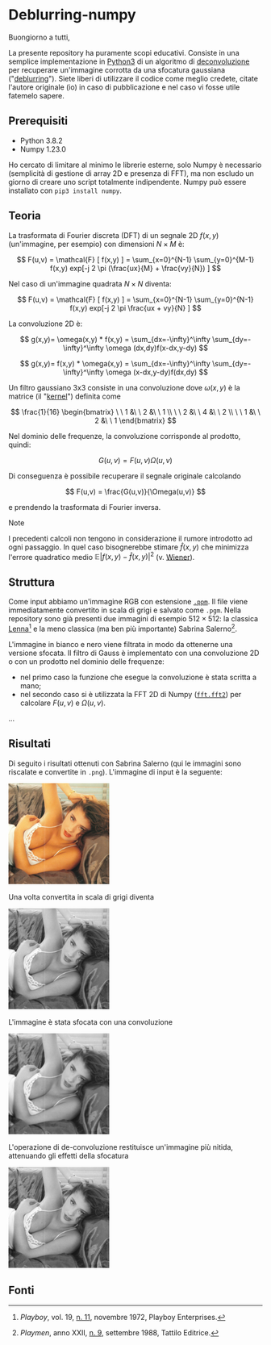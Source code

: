 # Deblurring-numpy

Buongiorno a tutti,

La presente repository ha puramente scopi educativi. Consiste in una semplice implementazione in [Python3](https://www.python.org/) di un algoritmo di [deconvoluzione](https://en.wikipedia.org/wiki/Deconvolution) per recuperare un'immagine corrotta da una sfocatura gaussiana ("[deblurring](https://en.wikipedia.org/wiki/Deblurring)"). Siete liberi di utilizzare il codice come meglio credete, citate l'autore originale (io) in caso di pubblicazione e nel caso vi fosse utile fatemelo sapere.

## Prerequisiti
- Python 3.8.2
- Numpy 1.23.0

Ho cercato di limitare al minimo le librerie esterne, solo Numpy è necessario (semplicità di gestione di array 2D e presenza di FFT), ma non escludo un giorno di creare uno script totalmente indipendente. Numpy può essere installato con `pip3 install numpy`.

## Teoria
La trasformata di Fourier discreta (DFT) di un segnale 2D $f(x,y)$ (un'immagine, per esempio) con dimensioni $N \times M$ è:

$$ F(u,v) = \mathcal{F} [ f(x,y) ] = \sum_{x=0}^{N-1} \sum_{y=0}^{M-1} f(x,y) exp[-j 2 \pi (\frac{ux}{M} + \frac{vy}{N}) ] $$

Nel caso di un'immagine quadrata $N \times N$ diventa:

$$ F(u,v) = \mathcal{F} [ f(x,y) ] = \sum_{x=0}^{N-1} \sum_{y=0}^{N-1} f(x,y) exp[-j 2 \pi \frac{ux + vy}{N} ] $$

La convoluzione 2D è:

$$ g(x,y)= \omega(x,y) * f(x,y) = \sum_{dx=-\infty}^\infty \sum_{dy=-\infty}^\infty \omega (dx,dy)f(x-dx,y-dy) $$

$$ g(x,y)= f(x,y) * \omega(x,y) = \sum_{dx=-\infty}^\infty \sum_{dy=-\infty}^\infty \omega (x-dx,y-dy)f(dx,dy) $$

Un filtro gaussiano 3x3 consiste in una convoluzione dove $\omega(x,y)$ è la matrice (il "[kernel](https://en.wikipedia.org/wiki/Kernel_(image_processing))") definita come

$$
\frac{1}{16}
\begin{bmatrix}
\ \ 1 &\ \  2 &\ \  1 \\
\ \ 2 &\ \  4 &\ \  2 \\
\ \ 1 &\ \  2 &\ \  1
\end{bmatrix}
$$

Nel dominio delle frequenze, la convoluzione corrisponde al prodotto, quindi:

$$ G(u,v) = F(u,v) \Omega(u,v) $$

Di conseguenza è possibile recuperare il segnale originale calcolando

$$ F(u,v) = \frac{G(u,v)}{\Omega(u,v)} $$

e prendendo la trasformata di Fourier inversa. 

> [!NOTE]
> I precedenti calcoli non tengono in considerazione il rumore introdotto ad ogni passaggio. In quel caso bisognerebbe stimare  $\hat{f}(x,y)$ che minimizza l'errore quadratico medio $\mathbb{E} \left| f(x,y) - \hat{f}(x,y) \right|^2$ (v. [Wiener](https://en.wikipedia.org/wiki/Wiener_deconvolution)).

## Struttura 
Come input abbiamo un'immagine RGB con estensione [`.ppm`](https://en.wikipedia.org/wiki/Netpbm). Il file viene immediatamente convertito in scala di grigi e salvato come `.pgm`. Nella repository sono già presenti due immagini di esempio $512 \times 512$: la classica [Lenna](https://en.wikipedia.org/wiki/Lenna)[^1] e la meno classica (ma ben più importante) Sabrina Salerno[^2].

L'immagine in bianco e nero viene filtrata in modo da ottenerne una versione sfocata. Il filtro di Gauss è implementato con una convoluzione 2D o con un prodotto nel dominio delle frequenze:
- nel primo caso la funzione che esegue la convoluzione è stata scritta a mano;
- nel secondo caso si è utilizzata la FFT 2D di Numpy ([`fft.fft2`](https://numpy.org/doc/stable/reference/generated/numpy.fft.fft2.html)) per calcolare $F(u,v)$ e $\Omega(u,v)$.

...

## Risultati
Di seguito i risultati ottenuti con Sabrina Salerno (qui le immagini sono riscalate e convertite in `.png`). L'immagine di input è la seguente:

[<img src="https://raw.githubusercontent.com/ClaudioMartino/Deblurring-numpy/main/docs/images/sabrina.png" width="200">](docs/images/sabrina.png)

Una volta convertita in scala di grigi diventa

[<img src="https://raw.githubusercontent.com/ClaudioMartino/Deblurring-numpy/main/docs/images/sabrina_gray.png" width="200">](docs/images/sabrina_gray.png)

L'immagine è stata sfocata con una convoluzione

[<img src="https://raw.githubusercontent.com/ClaudioMartino/Deblurring-numpy/main/docs/images/sabrina_blur.png" width="200">](docs/images/sabrina_blur.png)

L'operazione di de-convoluzione restituisce un'immagine più nitida, attenuando gli effetti della sfocatura

[<img src="https://raw.githubusercontent.com/ClaudioMartino/Deblurring-numpy/main/docs/images/sabrina_deconv.png" width="200">](docs/images/sabrina_deconv.png)

## Fonti
[^1]: *Playboy*, vol. 19, [n. 11](https://images4.imagebam.com/cd/10/16/ME12BMO_o.jpg), novembre 1972, Playboy Enterprises.
[^2]: *Playmen*, anno XXII, [n. 9](https://images3.imagebam.com/8e/1b/c6/54f4fd195104304.jpg), settembre 1988, Tattilo Editrice.
